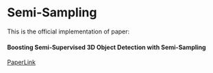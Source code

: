 # Semi-Sampling
This is the official implementation of paper:

#### Boosting Semi-Supervised 3D Object Detection with Semi-Sampling
[PaperLink](https://arxiv.org/pdf/2211.07084.pdf)
